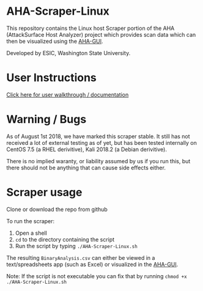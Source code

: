 # AHA-Scraper-Linux
This repository contains the Linux host Scraper portion of the AHA (AttackSurface Host Analyzer) project which provides scan data which can then be visualized using the [AHA-GUI](https://github.com/aha-project/AHA-GUI).

Developed by ESIC, Washington State University.

# User Instructions
[Click here for user walkthrough / documentation](https://aha-project.github.io/)

# Warning / Bugs
As of August 1st 2018, we have marked this scraper stable. It still has not received a lot of external testing as of yet, but has been tested internally on CentOS 7.5 (a RHEL derivitive), Kali 2018.2 (a Debian derivitive). 

There is no implied waranty, or liability assumed by us if you run this, but there should not be anything that can cause side effects either.

# Scraper usage
Clone or download the repo from github

To run the scraper:
1. Open a shell
1. `cd` to the directory containing the script
1. Run the script by typing `./AHA-Scraper-Linux.sh`

The resulting `BinaryAnalysis.csv` can either be viewed in a text/spreadsheets app (such as Excel) or visualized in the [AHA-GUI](https://github.com/aha-project/AHA-GUI).

Note: If the script is not executable you can fix that by running `chmod +x ./AHA-Scraper-Linux.sh`

